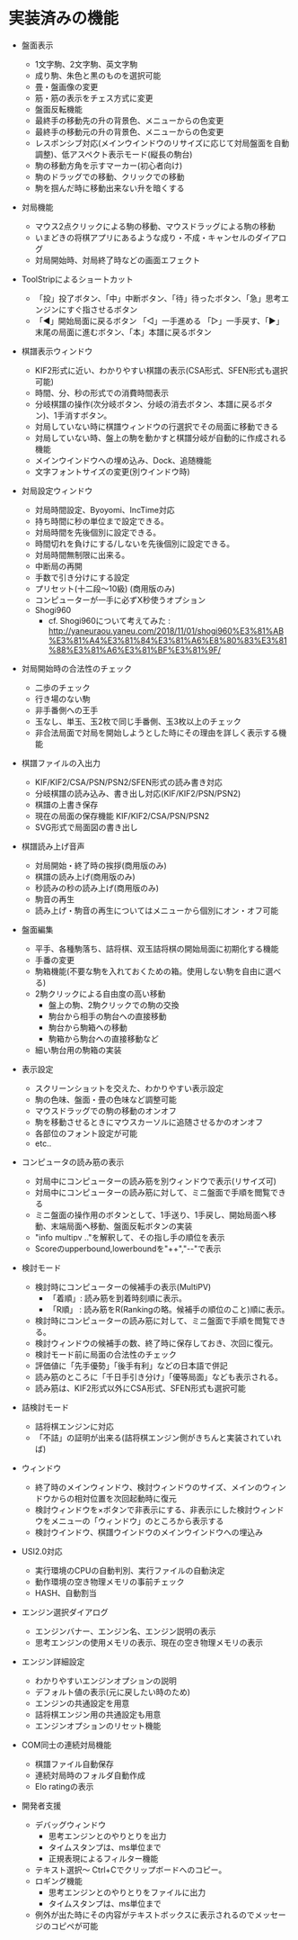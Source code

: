 ﻿# 実装済みの機能

- 盤面表示
	- 1文字駒、2文字駒、英文字駒
	- 成り駒、朱色と黒のものを選択可能
	- 畳・盤画像の変更
	- 筋・筋の表示をチェス方式に変更
	- 盤面反転機能
	- 最終手の移動先の升の背景色、メニューからの色変更
	- 最終手の移動元の升の背景色、メニューからの色変更
	- レスポンシブ対応(メインウインドウのリサイズに応じて対局盤面を自動調整)、低アスペクト表示モード(縦長の駒台)
	- 駒の移動方角を示すマーカー(初心者向け)
	- 駒のドラッグでの移動、クリックでの移動
	- 駒を掴んだ時に移動出来ない升を暗くする

- 対局機能
	- マウス2点クリックによる駒の移動、マウスドラッグによる駒の移動
	- いまどきの将棋アプリにあるような成り・不成・キャンセルのダイアログ
  - 対局開始時、対局終了時などの画面エフェクト

- ToolStripによるショートカット
	- 「投」投了ボタン、「中」中断ボタン、「待」待ったボタン、「急」思考エンジンにすぐ指させるボタン
	- 「◀」開始局面に戻るボタン 「◁」一手進める 「▷」一手戻す、「▶」末尾の局面に進むボタン、「本」本譜に戻るボタン

- 棋譜表示ウィンドウ
	- KIF2形式に近い、わかりやすい棋譜の表示(CSA形式、SFEN形式も選択可能)
	- 時間、分、秒の形式での消費時間表示
	- 分岐棋譜の操作(次分岐ボタン、分岐の消去ボタン、本譜に戻るボタン)、1手消すボタン。
	- 対局していない時に棋譜ウィンドウの行選択でその局面に移動できる
	- 対局していない時、盤上の駒を動かすと棋譜分岐が自動的に作成される機能
  - メインウインドウへの埋め込み、Dock、追随機能
  - 文字フォントサイズの変更(別ウインドウ時)

- 対局設定ウィンドウ
	- 対局時間設定、Byoyomi、IncTime対応
	- 持ち時間に秒の単位まで設定できる。
	- 対局時間を先後個別に設定できる。
	- 時間切れを負けにする/しないを先後個別に設定できる。
	- 対局時間無制限に出来る。
	- 中断局の再開
	- 手数で引き分けにする設定
  - プリセット(十二段～10級) (商用版のみ)
  - コンピューターが一手に必ずX秒使うオプション
  - Shogi960
    - cf. Shogi960について考えてみた : http://yaneuraou.yaneu.com/2018/11/01/shogi960%E3%81%AB%E3%81%A4%E3%81%84%E3%81%A6%E8%80%83%E3%81%88%E3%81%A6%E3%81%BF%E3%81%9F/

- 対局開始時の合法性のチェック
	- 二歩のチェック
	- 行き場のない駒
	- 非手番側への王手
	- 玉なし、単玉、玉2枚で同じ手番側、玉3枚以上のチェック
	- 非合法局面で対局を開始しようとした時にその理由を詳しく表示する機能

- 棋譜ファイルの入出力
	- KIF/KIF2/CSA/PSN/PSN2/SFEN形式の読み書き対応
	- 分岐棋譜の読み込み、書き出し対応(KIF/KIF2/PSN/PSN2)
	- 棋譜の上書き保存
	- 現在の局面の保存機能 KIF/KIF2/CSA/PSN/PSN2
  - SVG形式で局面図の書き出し

- 棋譜読み上げ音声
	- 対局開始・終了時の挨拶(商用版のみ)
	- 棋譜の読み上げ(商用版のみ)
	- 秒読みの秒の読み上げ(商用版のみ)
	- 駒音の再生
	- 読み上げ・駒音の再生についてはメニューから個別にオン・オフ可能

- 盤面編集
	- 平手、各種駒落ち、詰将棋、双玉詰将棋の開始局面に初期化する機能
	- 手番の変更
	- 駒箱機能(不要な駒を入れておくための箱。使用しない駒を自由に選べる)
	- 2駒クリックによる自由度の高い移動
		- 盤上の駒、2駒クリックでの駒の交換
		- 駒台から相手の駒台への直接移動
		- 駒台から駒箱への移動
		- 駒箱から駒台への直接移動など
	- 細い駒台用の駒箱の実装

- 表示設定
  - スクリーンショットを交えた、わかりやすい表示設定
  - 駒の色味、盤面・畳の色味など調整可能
  - マウスドラッグでの駒の移動のオンオフ
  - 駒を移動させるときにマウスカーソルに追随させるかのオンオフ
  - 各部位のフォント設定が可能
  - etc..

- コンピュータの読み筋の表示
	- 対局中にコンピューターの読み筋を別ウィンドウで表示(リサイズ可)
	- 対局中にコンピューターの読み筋に対して、ミニ盤面で手順を閲覧できる
	- ミニ盤面の操作用のボタンとして、1手送り、1手戻し、開始局面へ移動、末端局面へ移動、盤面反転ボタンの実装
	- "info multipv .."を解釈して、その指し手の順位を表示
	- Scoreのupperbound,lowerboundを"++","--"で表示

- 検討モード
	- 検討時にコンピューターの候補手の表示(MultiPV)
		- 「着順」: 読み筋を到着時刻順に表示。
		- 「R順」 : 読み筋をR(Rankingの略。候補手の順位のこと)順に表示。
	- 検討時にコンピューターの読み筋に対して、ミニ盤面で手順を閲覧できる。
	- 検討ウィンドウの候補手の数、終了時に保存しておき、次回に復元。
	- 検討モード前に局面の合法性のチェック
  - 評価値に「先手優勢」「後手有利」などの日本語で併記
  - 読み筋のところに「千日手引き分け」「優等局面」なども表示される。
  - 読み筋は、KIF2形式以外にCSA形式、SFEN形式も選択可能

- 詰検討モード
  - 詰将棋エンジンに対応
  - 「不詰」の証明が出来る(詰将棋エンジン側がきちんと実装されていれば)

- ウィンドウ
	- 終了時のメインウィンドウ、検討ウィンドウのサイズ、メインのウィンドウからの相対位置を次回起動時に復元
	- 検討ウィンドウを×ボタンで非表示にする、非表示にした検討ウィンドウをメニューの「ウィンドウ」のところから表示する
  - 検討ウインドウ、棋譜ウインドウのメインウインドウへの埋込み

- USI2.0対応
	- 実行環境のCPUの自動判別、実行ファイルの自動決定
	- 動作環境の空き物理メモリの事前チェック
	- HASH、自動割当

- エンジン選択ダイアログ
	- エンジンバナー、エンジン名、エンジン説明の表示
	- 思考エンジンの使用メモリの表示、現在の空き物理メモリの表示

- エンジン詳細設定
  - わかりやすいエンジンオプションの説明
  - デフォルト値の表示(元に戻したい時のため)
  - エンジンの共通設定を用意
  - 詰将棋エンジン用の共通設定も用意
  - エンジンオプションのリセット機能

- COM同士の連続対局機能
  - 棋譜ファイル自動保存
  - 連続対局時のフォルダ自動作成
  - Elo ratingの表示

- 開発者支援
	- デバッグウィンドウ
		- 思考エンジンとのやりとりを出力
		- タイムスタンプは、ms単位まで
		- 正規表現によるフィルター機能
    - テキスト選択～ Ctrl+Cでクリップボードへのコピー。
	- ロギング機能
		- 思考エンジンとのやりとりをファイルに出力
		- タイムスタンプは、ms単位まで
  - 例外が出た時にその内容がテキストボックスに表示されるのでメッセージのコピペが可能

